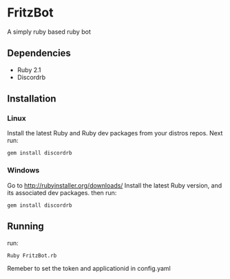 # FritzBot

A simply ruby based ruby bot

## Dependencies
* Ruby 2.1
* Discordrb

## Installation

### Linux
Install the latest Ruby and Ruby dev packages from your distros repos.
Next run: 

    gem install discordrb
    
### Windows

Go to http://rubyinstaller.org/downloads/
Install the latest Ruby version, and its associated dev packages.
then run: 

    gem install discordrb
    
## Running

run: 

    Ruby FritzBot.rb
Remeber to set the token and applicationid in config.yaml

 
